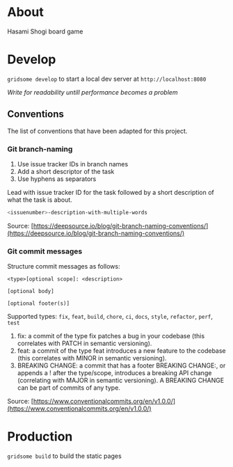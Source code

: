 # About

Hasami Shogi board game

# Develop

`gridsome develop` to start a local dev server at `http://localhost:8080`

*Write for readability untill performance becomes a problem*

## Conventions
The list of conventions that have been adapted for this project. 

### Git branch-naming

1. Use issue tracker IDs in branch names
1. Add a short descriptor of the task
1. Use hyphens as separators

Lead with issue tracker ID for the task followed by a short description of what
the task is about.

```sh
<issuenumber>-description-with-multiple-words
```

Source: [https://deepsource.io/blog/git-branch-naming-conventions/](https://deepsource.io/blog/git-branch-naming-conventions/)

### Git commit messages

Structure commit messages as follows: 

```
<type>[optional scope]: <description>

[optional body]

[optional footer(s)]
```

Supported types: `fix`, `feat`, `build`, `chore`, `ci`, `docs`, `style`, 
`refactor`, `perf`, `test`

1. fix: a commit of the type fix patches a bug in your codebase (this correlates
 with PATCH in semantic versioning).
1. feat: a commit of the type feat introduces a new feature to the codebase 
(this correlates with MINOR in semantic versioning).
1. BREAKING CHANGE: a commit that has a footer BREAKING CHANGE:, or appends a ! 
after the type/scope, introduces a breaking API change (correlating with MAJOR 
in semantic versioning). A BREAKING CHANGE can be part of commits of any type.

Source: [https://www.conventionalcommits.org/en/v1.0.0/](https://www.conventionalcommits.org/en/v1.0.0/)

# Production 

`gridsome build` to build the static pages
